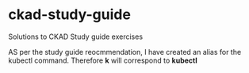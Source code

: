 # ckad-study-guide
Solutions to CKAD Study guide exercises

AS per the study guide reocmmendation, I have created an alias for the kubectl command. Therefore **k** will correspond to **kubectl**

